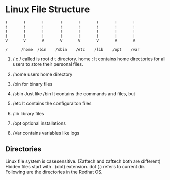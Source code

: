 # Linux File  Structure
```
!       !       !       !       !       !       !       !        
!       !       !       !       !       !       !       !
!       !       !       !       !       !       !       !
!       !       !       !       !       !       !       !
V       V       V       V       V       V       V       V

/      /home  /bin    /sbin    /etc    /lib    /opt    /var
```



1. / c / called  is  root d t directory. 
home  : It contains home  directories for all users to  store  their personal files. 

2. /home users home directory 
3. /bin for binary files
4. /sbin  Just like /bin It contains  the commands  and files, but 
5. /etc It contains the configuraiton files 
6. /lib library files 
7. /opt optional installations
8. /Var contains variables like logs
## Directories 

Linux  file  system is  casesensitive. (Zaftech  and  zaftech both  are  different) 
Hidden files start with . (dot) extension. 
dot (.) refers to  current dir. 
Following are the directories in the Redhat OS. 


 
